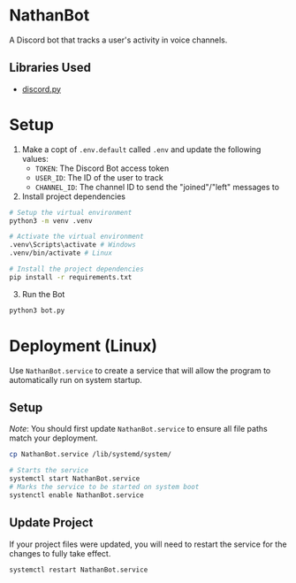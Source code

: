 # NathanBot
A Discord bot that tracks a user's activity in voice channels.

## Libraries Used
- [discord.py](https://discordpy.readthedocs.io/)


# Setup
1. Make a copt of `.env.default` called `.env` and update the following values:
    * `TOKEN`: The Discord Bot access token
    * `USER_ID`: The ID of the user to track
    * `CHANNEL_ID`: The channel ID to send the "joined"/"left" messages to
2. Install project dependencies
```sh
# Setup the virtual environment
python3 -m venv .venv

# Activate the virtual environment
.venv\Scripts\activate # Windows
.venv/bin/activate # Linux

# Install the project dependencies
pip install -r requirements.txt
```
3. Run the Bot
```sh
python3 bot.py
```

# Deployment (Linux)
Use `NathanBot.service` to create a service that will allow the program to automatically run on system startup.

## Setup
*Note*: You should first update `NathanBot.service` to ensure all file paths match your deployment.
```sh
cp NathanBot.service /lib/systemd/system/

# Starts the service
systemctl start NathanBot.service
# Marks the service to be started on system boot
systenctl enable NathanBot.service
```

## Update Project
If your project files were updated, you will need to restart the service for the changes to fully take effect.
```sh
systemctl restart NathanBot.service
```